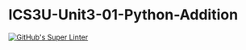 # ICS3U-Unit3-01-Python-Addition

[![GitHub's Super Linter](https://github.com/Rodas-Nega1/ICS3U-Unit3-01-Python-Addition/workflows/GitHub's%20Super%20Linter/badge.svg)](https://github.com/Rodas-Nega1/ICS3U-Unit3-01-Python-Addition/actions)

